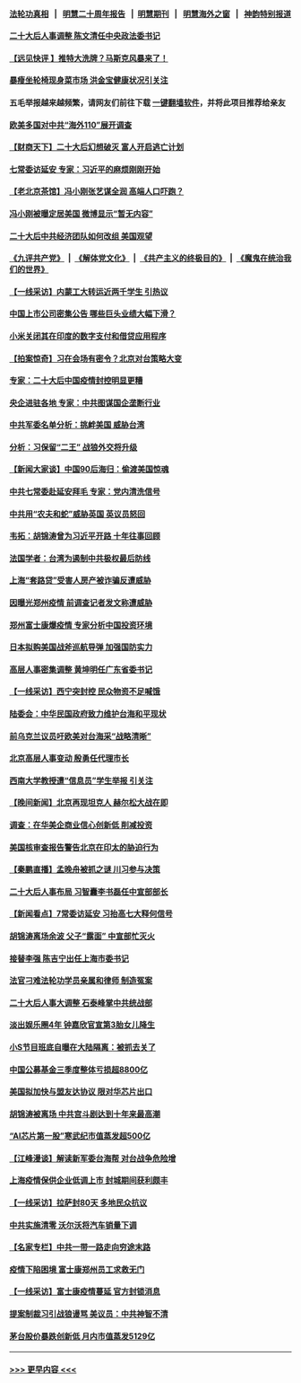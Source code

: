 #### [法轮功真相](https://github.com/gfw-breaker/truth/blob/master/README.md?t=0) &nbsp;&nbsp;|&nbsp;&nbsp; [明慧二十周年报告](https://github.com/gfw-breaker/mh-reports/blob/master/README.md?t=0) &nbsp;&nbsp;|&nbsp;&nbsp;[明慧期刊](https://github.com/gfw-breaker/mh-qikan) &nbsp;&nbsp;|&nbsp;&nbsp; [明慧海外之窗](https://github.com/gfw-breaker/mh-news/blob/master/README.md?t=0) &nbsp;&nbsp;|&nbsp;&nbsp; [神韵特别报道](https://github.com/gfw-breaker/mh-news/blob/master/shenyun.md?t=0)
#### [二十大后人事调整 陈文清任中央政法委书记](../pages/nsc413/n13855058.md?t=10291301) 
#### [【远见快评 】推特大洗牌？马斯克风暴来了！](../pages/nsc413/n13854994.md?t=10291301) 
#### [暴瘦坐轮椅现身菜市场 洪金宝健康状况引关注](../pages/nsc413/n13855011.md?t=10291301) 
#### 五毛举报越来越频繁，请网友们前往下载 [一键翻墙软件](https://github.com/gfw-breaker/ssr-accounts)，并将此项目推荐给亲友
#### [欧美多国对中共“海外110”展开调查](../pages/nsc413/n13855016.md?t=10291301) 
#### [【财商天下】二十大后幻想破灭 富人开启逃亡计划](../pages/nsc413/n13854942.md?t=10291301) 
#### [七常委访延安 专家：习近平的麻烦刚刚开始](../pages/nsc413/n13854077.md?t=10291301) 
#### [【老北京茶馆】冯小刚张艺谋全润 高端人口吓跑？](../pages/nsc413/n13854914.md?t=10291301) 
#### [冯小刚被曝定居美国 微博显示“暂无内容”](../pages/nsc413/n13854953.md?t=10291301) 
#### [二十大后中共经济团队如何改组 美国观望](../pages/nsc413/n13854967.md?t=10291301) 
#### [《九评共产党》](https://github.com/begood0513/9ping.md/blob/master/README.md) &nbsp;|&nbsp; [《解体党文化》](../../../../jtdwh.md/blob/master/README.md)  &nbsp;|&nbsp; [《共产主义的终极目的》](../../../../gczydzjmd.md/blob/master/README.md) &nbsp;|&nbsp; [《魔鬼在统治我们的世界》](../../../../mgztzwmdsj.md/blob/master/README.md) 
#### [【一线采访】内蒙工大转运近两千学生 引热议](../pages/nsc413/n13854643.md?t=10291301) 
#### [中国上市公司密集公告 哪些巨头业绩大幅下滑？](../pages/nsc413/n13854949.md?t=10291301) 
#### [小米关闭其在印度的数字支付和借贷应用程序](../pages/nsc413/n13854939.md?t=10291301) 
#### [【拍案惊奇】习在会场有密令？北京对台策略大变](../pages/nsc413/n13854895.md?t=10291301) 
#### [专家：二十大后中国疫情封控明显更糟](../pages/nsc413/n13854904.md?t=10291301) 
#### [央企进驻各地 专家：中共图谋国企垄断行业](../pages/nsc413/n13854554.md?t=10291301) 
#### [中共军委名单分析：挑衅美国 威胁台湾](../pages/nsc413/n13854548.md?t=10291301) 
#### [分析：习保留“二王” 战狼外交将升级](../pages/nsc413/n13854172.md?t=10291301) 
#### [【新闻大家谈】中国90后海归：偷渡美国惊魂](../pages/nsc413/n13854808.md?t=10291301) 
#### [中共七常委赴延安拜毛 专家：党内清洗信号](../pages/nsc413/n13854500.md?t=10291301) 
#### [中共用“农夫和蛇”威胁英国 英议员怒回](../pages/nsc413/n13854850.md?t=10291301) 
#### [韦拓：胡锦涛曾为习近平开路 十年往事回顾](../pages/nsc413/n13854543.md?t=10291301) 
#### [法国学者：台湾为遏制中共极权最后防线](../pages/nsc413/n13854662.md?t=10291301) 
#### [上海“套路贷”受害人房产被诈骗反遭威胁](../pages/nsc413/n13853106.md?t=10291301) 
#### [因曝光郑州疫情 前调查记者发文称遭威胁](../pages/nsc413/n13854642.md?t=10291301) 
#### [郑州富士康爆疫情 专家分析中国投资环境](../pages/nsc413/n13854635.md?t=10291301) 
#### [日本拟购美国战斧巡航导弹 加强国防实力](../pages/nsc413/n13854645.md?t=10291301) 
#### [高层人事密集调整 黄坤明任广东省委书记](../pages/nsc413/n13854646.md?t=10291301) 
#### [【一线采访】西宁突封控 民众物资不足喊饿](../pages/nsc413/n13854484.md?t=10291301) 
#### [陆委会：中华民国政府致力维护台海和平现状](../pages/nsc413/n13854424.md?t=10291301) 
#### [前乌克兰议员吁欧美对台海采“战略清晰”](../pages/nsc413/n13854634.md?t=10291301) 
#### [北京高层人事变动 殷勇任代理市长](../pages/nsc413/n13854616.md?t=10291301) 
#### [西南大学教授遭“信息员”学生举报 引关注](../pages/nsc413/n13854557.md?t=10291301) 
#### [【晚间新闻】北京再现坦克人 赫尔松大战在即](../pages/nsc413/n13854593.md?t=10291301) 
#### [调查：在华美企商业信心创新低 削减投资](../pages/nsc413/n13854463.md?t=10291301) 
#### [美国核审查报告警告北京在印太的胁迫行为](../pages/nsc413/n13854269.md?t=10291301) 
#### [【秦鹏直播】孟晚舟被抓之谜 川习参与决策](../pages/nsc413/n13854289.md?t=10291301) 
#### [二十大后人事布局 习智囊李书磊任中宣部部长](../pages/nsc413/n13854377.md?t=10291301) 
#### [【新闻看点】7常委访延安 习抬高七大释何信号](../pages/nsc413/n13854162.md?t=10291301) 
#### [胡锦涛离场余波 父子“露面” 中宣部忙灭火](../pages/nsc413/n13854177.md?t=10291301) 
#### [接替李强 陈吉宁出任上海市委书记](../pages/nsc413/n13854363.md?t=10291301) 
#### [法官刁难法轮功学员亲属和律师 制造冤案](../pages/nsc413/n13853873.md?t=10291301) 
#### [二十大后人事大调整 石泰峰掌中共统战部](../pages/nsc413/n13854350.md?t=10291301) 
#### [淡出娱乐圈4年 钟嘉欣官宣第3胎女儿降生](../pages/nsc413/n13854291.md?t=10291301) 
#### [小S节目班底自曝在大陆隔离：被抓去关了](../pages/nsc413/n13854251.md?t=10291301) 
#### [中国公募基金三季度整体亏损超8800亿](../pages/nsc413/n13854255.md?t=10291301) 
#### [美国拟加快与盟友达协议 限对华芯片出口](../pages/nsc413/n13854250.md?t=10291301) 
#### [胡锦涛被离场 中共宫斗剧达到十年来最高潮](../pages/nsc413/n13854211.md?t=10291301) 
#### [“AI芯片第一股”寒武纪市值蒸发超500亿](../pages/nsc413/n13854246.md?t=10291301) 
#### [【江峰漫谈】解读新军委台海帮 对台战争危险增](../pages/nsc413/n13854158.md?t=10291301) 
#### [上海疫情保供企业低调上市 封城期间获利颇丰](../pages/nsc413/n13854232.md?t=10291301) 
#### [【一线采访】拉萨封80天 多地民众抗议](../pages/nsc413/n13853861.md?t=10291301) 
#### [中共实施清零 沃尔沃将汽车销量下调](../pages/nsc413/n13854166.md?t=10291301) 
#### [【名家专栏】中共一带一路走向穷途末路](../pages/nsc413/n13853999.md?t=10291301) 
#### [疫情下陷困境 富士康郑州员工求救无门](../pages/nsc413/n13854156.md?t=10291301) 
#### [【一线采访】富士康疫情蔓延 官方封锁消息](../pages/nsc413/n13853990.md?t=10291301) 
#### [提案制裁习引战狼谩骂 美议员：中共神智不清](../pages/nsc413/n13854155.md?t=10291301) 
#### [茅台股价暴跌创新低 月内市值蒸发5129亿](../pages/nsc413/n13854164.md?t=10291301) 

----
#### [ >>> 更早内容 <<< ](../indexes/nsc413-earlier.md)
